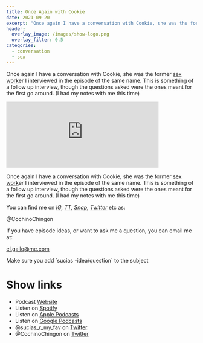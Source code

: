 ```yaml
---
title: Once Again with Cookie
date: 2021-09-20
excerpt: "Once again I have a conversation with Cookie, she was the former [sex work](https://anchor.fm/sucias/episodes/Sex-Work-e14j4h2)er I interviewed in the episode of the same name"
header:
  overlay_image: /images/show-logo.png
  overlay_filter: 0.5
categories: 
  - conversation
  - sex
---
```


Once again I have a conversation with Cookie, she was the former [sex work](https://anchor.fm/sucias/episodes/Sex-Work-e14j4h2)er I interviewed in the episode of the same name. This is something of a follow up interview, though the questions asked were the ones meant for the first go around. (I had my notes with me this time)

<iframe src="https://open.spotify.com/embed/episode/41HIMgvxbHaMYDj61205op" width="80%" height="175" frameborder="0" allowtransparency-="true" allow="encrypted-media"></iframe>

Once again I have a conversation with Cookie, she was the former [sex work](https://anchor.fm/sucias/episodes/Sex-Work-e14j4h2)er I interviewed in the episode of the same name. This is something of a follow up interview, though the questions asked were the ones meant for the first go around. (I had my notes with me this time)

You can find me on [_IG_](https://www.instagram.com/cochinochingon/)_,_ [_TT_](https://www.tiktok.com/@cochinochingon)_,_ [_Snap_](https://www.snapchat.com/add/@cochinochingon)_,_ [_Twitter_](https://twitter.com/cochinochingon) etc as:

@CochinoChingon

If you have episode ideas, or want to ask me a question, you can email me at:

el.gallo@me.com

Make sure you add \`sucias -idea/question\` to the subject

# Show links

* <i class='fas fa-link'></i>Podcast [ Website](https://sucias.xyz)
* <i class='fab fa-spotify'></i>Listen on [Spotify](https://open.spotify.com/show/3XjoipCU3QzeIaQAAQpBdW)
* <i class='fas fa-podcast'></i>Listen on [Apple Podcasts](https://podcasts.apple.com/us/podcast/sucias-are-my-favorite/id1548173787)
* <i class='fab fa-google-play'></i>Listen on [Google Podcasts](https://podcasts.google.com/feed/aHR0cHM6Ly9hbmNob3IuZm0vcy80MjI0YzYzYy9wb2RjYXN0L3Jzcw==)
* <i class='fab fa-twitter'></i>@sucias_r_my_fav on [Twitter](https://twitter.com/sucias_r_my_fav)
* <i class='fab fa-twitter'></i>@CochinoChingon on [Twitter](https://twitter.com/cochinochingon)

